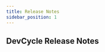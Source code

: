 ```yaml
---
title: Release Notes
sidebar_position: 1
---
```


## DevCycle Release Notes

<script>
	var beamer_config = {
		product_id : 'adVcqdMO51854' //DO NOT CHANGE: This is your product code on Beamer
	};
</script>
<script type="text/javascript" src="https://app.getbeamer.com/js/beamer-embed.js" defer="defer"></script>

